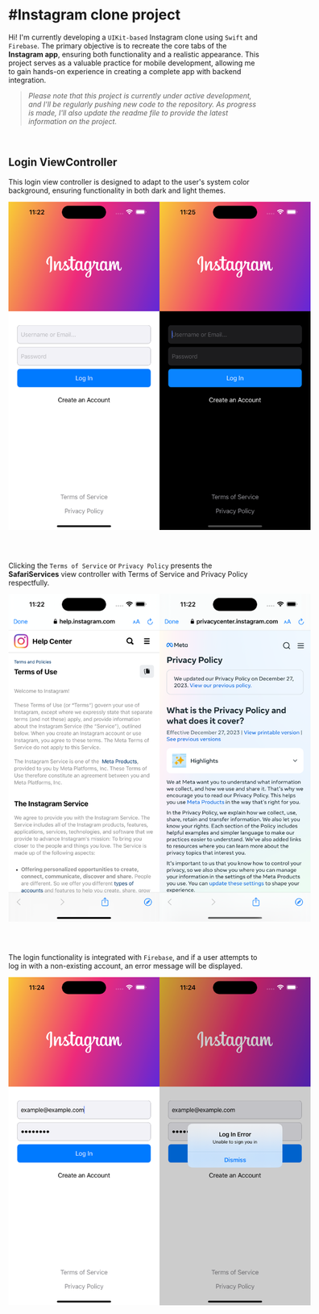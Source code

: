 # #Instagram clone project

Hi! I'm currently developing a `UIKit-based` Instagram clone using `Swift` and `Firebase`. The primary objective is to recreate the core tabs of the **Instagram app**, ensuring both functionality and a realistic appearance. This project serves as a valuable practice for mobile development, allowing me to gain hands-on experience in creating a complete app with backend integration.
> *Please note that this project is currently under active development, and I'll be regularly pushing new code to the repository. As progress is made, I'll also update the readme file to provide the latest information on the project.*
<br>

## Login ViewController

This login view controller is designed to adapt to the user's system color background, ensuring functionality in both dark and light themes.
<div style="display: flex; justify-content: space-between;">
  <img src="/screenshots/Simulator%20Screenshot%20-%20iPhone%2015%20Pro%20Max%20-%202024-01-23%20at%2011.22.21.png" width="300">
  <img src="/screenshots/Simulator%20Screenshot%20-%20iPhone%2015%20Pro%20Max%20-%202024-01-23%20at%2011.25.05.png" width="300">
</div>

<br><br>

Clicking the `Terms of Service` or `Privacy Policy` presents the **SafariServices** view controller with Terms of Service and Privacy Policy respectfully.

<div style="display: flex; justify-content: space-between;">
  <img src="/screenshots/Simulator%20Screenshot%20-%20iPhone%2015%20Pro%20Max%20-%202024-01-23%20at%2011.22.40.png" width="300">
  <img src="/screenshots/Simulator%20Screenshot%20-%20iPhone%2015%20Pro%20Max%20-%202024-01-23%20at%2011.22.49.png" width="300">
</div>

<br><br>

The login functionality is integrated with `Firebase`, and if a user attempts to log in with a non-existing account, an error message will be displayed.
<div style="display: flex; justify-content: space-between;">
  <img src="/screenshots/Simulator%20Screenshot%20-%20iPhone%2015%20Pro%20Max%20-%202024-01-23%20at%2011.24.22.png" width="300">
  <img src="/screenshots/Simulator%20Screenshot%20-%20iPhone%2015%20Pro%20Max%20-%202024-01-23%20at%2011.24.29.png" width="300">
</div>
